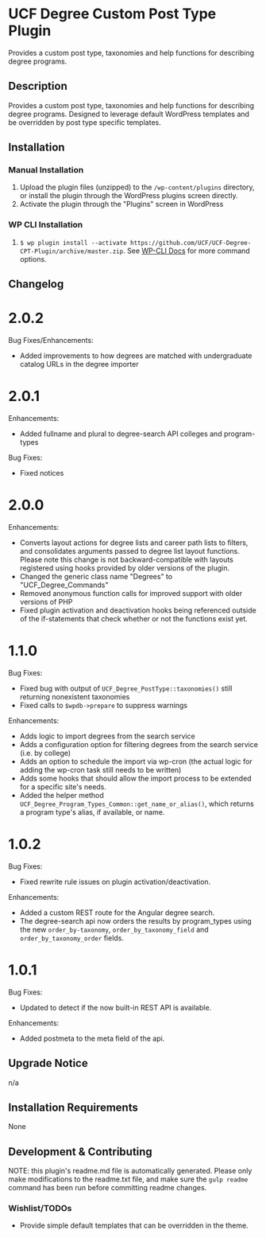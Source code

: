 # UCF Degree Custom Post Type Plugin #

Provides a custom post type, taxonomies and help functions for describing degree programs.


## Description ##

Provides a custom post type, taxonomies and help functions for describing degree programs. Designed to leverage default WordPress templates and be overridden by post type specific templates.


## Installation ##

### Manual Installation ###
1. Upload the plugin files (unzipped) to the `/wp-content/plugins` directory, or install the plugin through the WordPress plugins screen directly.
2. Activate the plugin through the "Plugins" screen in WordPress

### WP CLI Installation ###
1. `$ wp plugin install --activate https://github.com/UCF/UCF-Degree-CPT-Plugin/archive/master.zip`.  See [WP-CLI Docs](http://wp-cli.org/commands/plugin/install/) for more command options.


## Changelog ##

# 2.0.2 #
Bug Fixes/Enhancements:
* Added improvements to how degrees are matched with undergraduate catalog URLs in the degree importer

# 2.0.1 #
Enhancements:
* Added fullname and plural to degree-search API colleges and program-types

Bug Fixes:
* Fixed notices

# 2.0.0 #
Enhancements:
* Converts layout actions for degree lists and career path lists to filters, and consolidates arguments passed to degree list layout functions.  Please note this change is not backward-compatible with layouts registered using hooks provided by older versions of the plugin.
* Changed the generic class name "Degrees" to "UCF_Degree_Commands"
* Removed anonymous function calls for improved support with older versions of PHP
* Fixed plugin activation and deactivation hooks being referenced outside of the if-statements that check whether or not the functions exist yet.

# 1.1.0 #
Bug Fixes:
* Fixed bug with output of `UCF_Degree_PostType::taxonomies()` still returning nonexistent taxonomies
* Fixed calls to `$wpdb->prepare` to suppress warnings

Enhancements:
* Adds logic to import degrees from the search service
* Adds a configuration option for filtering degrees from the search service (i.e. by college)
* Adds an option to schedule the import via wp-cron (the actual logic for adding the wp-cron task still needs to be written)
* Adds some hooks that should allow the import process to be extended for a specific site's needs.
* Added the helper method `UCF_Degree_Program_Types_Common::get_name_or_alias()`, which returns a program type's alias, if available, or name.

# 1.0.2 #
Bug Fixes:
* Fixed rewrite rule issues on plugin activation/deactivation.

Enhancements:
* Added a custom REST route for the Angular degree search.
* The degree-search api now orders the results by program_types using the new `order_by-taxonomy`, `order_by_taxonomy_field` and `order_by_taxonomy_order` fields.

# 1.0.1 #
Bug Fixes:
* Updated to detect if the now built-in REST API is available.

Enhancements:
* Added postmeta to the meta field of the api.

## Upgrade Notice ##

n/a


## Installation Requirements ##

None


## Development & Contributing ##

NOTE: this plugin's readme.md file is automatically generated.  Please only make modifications to the readme.txt file, and make sure the `gulp readme` command has been run before committing readme changes.

### Wishlist/TODOs ###
* Provide simple default templates that can be overridden in the theme.
